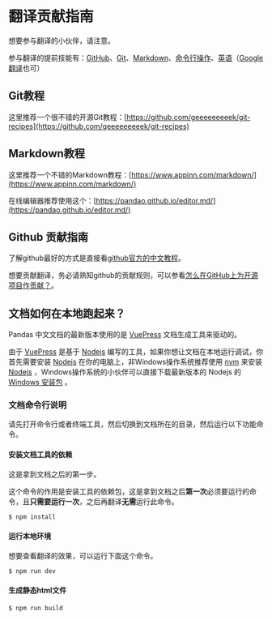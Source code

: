# 翻译贡献指南

想要参与翻译的小伙伴，请注意。

参与翻译的提前技能有：[GitHub](https://zh.wikipedia.org/wiki/Github)、[Git](https://zh.wikipedia.org/zh-hans/Git)、[Markdown](https://zh.wikipedia.org/wiki/Markdown)、[命令行操作](https://zh.wikipedia.org/wiki/%E5%91%BD%E4%BB%A4%E8%A1%8C)、[英语](https://zh.wikipedia.org/wiki/%E8%8B%B1%E8%AF%AD)（[Google翻译](https://translate.google.cn/)也可）

## Git教程

这里推荐一个很不错的开源Git教程：[https://github.com/geeeeeeeeek/git-recipes](https://github.com/geeeeeeeeek/git-recipes)

## Markdown教程

这里推荐一个不错的Markdown教程：[https://www.appinn.com/markdown/](https://www.appinn.com/markdown/)

在线编辑器推荐使用这个：[https://pandao.github.io/editor.md/](https://pandao.github.io/editor.md/)

## Github 贡献指南

了解github最好的方式是直接看[github官方的中文教程](https://help.github.com/cn)。

想要贡献翻译，务必请熟知github的贡献规则，可以参看[怎么在GitHub上为开源项目作贡献？](https://zhuanlan.zhihu.com/p/23457016)。

## 文档如何在本地跑起来？

Pandas 中文文档的最新版本使用的是 [VuePress](https://v1.vuepress.vuejs.org/zh/) 文档生成工具来驱动的。

由于 [VuePress](https://v1.vuepress.vuejs.org/zh/) 是基于 [Nodejs](https://zh.wikipedia.org/wiki/Node.js) 编写的工具，如果你想让文档在本地运行调试，你首先需要安装 [Nodejs](http://nodejs.cn/)  在你的电脑上，非Windows操作系统推荐使用 [nvm](https://github.com/nvm-sh/nvm/blob/master/README.md) 来安装 [Nodejs](http://nodejs.cn/) ，Windows操作系统的小伙伴可以直接下载最新版本的 Nodejs 的 [Windows 安装包](http://nodejs.cn/download/) 。

### 文档命令行说明

请先打开命令行或者终端工具，然后切换到文档所在的目录，然后运行以下功能命令。

#### 安装文档工具的依赖

这是拿到文档之后的第一步。

这个命令的作用是安装工具的依赖包，这是拿到文档之后**第一次**必须要运行的命令，且**只需要运行一次**，之后再翻译**无需**运行此命令。

``` bash
$ npm install
```

#### 运行本地环境

想要查看翻译的效果，可以运行下面这个命令。

``` bash
$ npm run dev
```

#### 生成静态html文件

``` bash
$ npm run build
```
